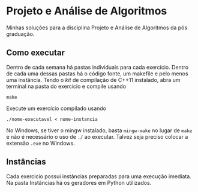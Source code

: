 # Projeto e Análise de Algoritmos
Minhas soluções para a disciplina Projeto e Análise de Algoritmos da pós graduação.

## Como executar
Dentro de cada semana há pastas individuais para cada exercício. Dentro de cada uma dessas pastas há o código fonte, um makefile e pelo menos uma instância. Tendo o *kit* de compilação de C++11 instalado, abra um terminal na pasta do exercício e compile usando

```make```

Execute um exercício compilado usando

```./nome-executavel < nome-instancia```

No Windows, se tiver o mingw instalado, basta `mingw-make` no lugar de `make` e não é necessário o uso de `./` ao executar. Talvez seja preciso colocar a extensão `.exe` no Windows.

## Instâncias
Cada exercício possui instâncias preparadas para uma execução imediata. Na pasta Instâncias há os geradores em Python utilizados.
